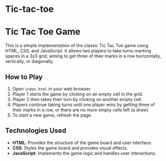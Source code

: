 # Tic-tac-toe
# Tic Tac Toe Game

This is a simple implementation of the classic Tic Tac Toe game using HTML, CSS, and JavaScript. It allows two players to take turns marking spaces in a 3x3 grid, aiming to get three of their marks in a row horizontally, vertically, or diagonally.



## How to Play

1. Open `index.html` in your web browser.
2. Player 1 starts the game by clicking on an empty cell in the grid.
3. Player 2 then takes their turn by clicking on another empty cell.
4. Players continue taking turns until one player wins by getting three of their marks in a row, or there are no more empty cells left (a draw).
5. To start a new game, refresh the page.

## Technologies Used

- **HTML**: Provides the structure of the game board and user interface.
- **CSS**: Styles the game board and provides visual effects.
- **JavaScript**: Implements the game logic and handles user interactions.

